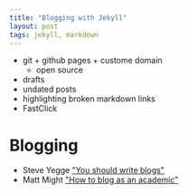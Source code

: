```yaml
---
title: "Blogging with Jekyll"
layout: post
tags: jekyll, markdown
---
```


- git + github pages + custome domain
  - open source
- drafts
- undated posts
- highlighting broken markdown links
- FastClick



# Blogging

* Steve Yegge
  ["You should write blogs"](https://sites.google.com/site/steveyegge2/you-should-write-blogs)
* Matt Might
  ["How to blog as an academic"](http://matt.might.net/articles/how-to-blog-as-an-academic/)
